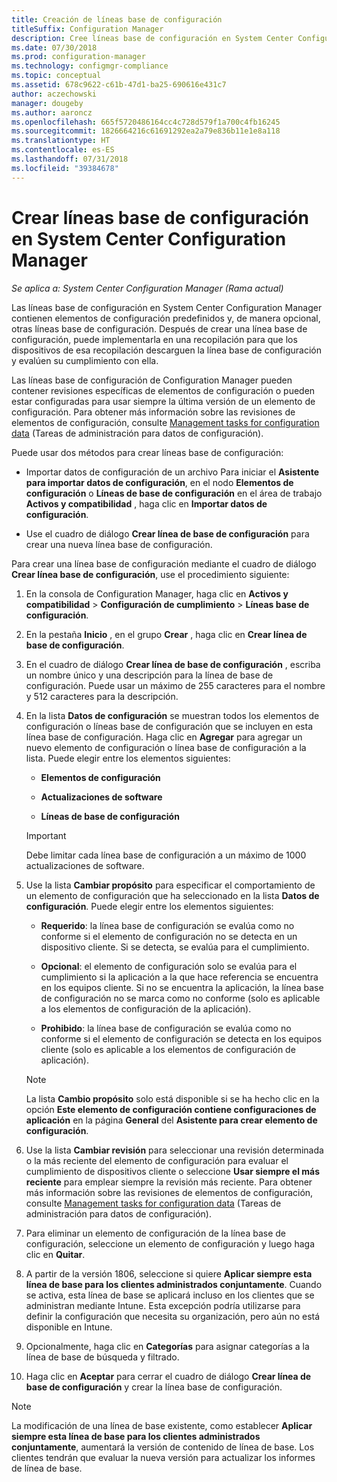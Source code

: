 ```yaml
---
title: Creación de líneas base de configuración
titleSuffix: Configuration Manager
description: Cree líneas base de configuración en System Center Configuration Manager que pueda implementar en una recopilación.
ms.date: 07/30/2018
ms.prod: configuration-manager
ms.technology: configmgr-compliance
ms.topic: conceptual
ms.assetid: 678c9622-c61b-47d1-ba25-690616e431c7
author: aczechowski
manager: dougeby
ms.author: aaroncz
ms.openlocfilehash: 665f5720486164cc4c728d579f1a700c4fb16245
ms.sourcegitcommit: 1826664216c61691292ea2a79e836b11e1e8a118
ms.translationtype: HT
ms.contentlocale: es-ES
ms.lasthandoff: 07/31/2018
ms.locfileid: "39384678"
---
```

# <a name="create-configuration-baselines-in-system-center-configuration-manager"></a>Crear líneas base de configuración en System Center Configuration Manager

*Se aplica a: System Center Configuration Manager (Rama actual)*


Las líneas base de configuración en System Center Configuration Manager contienen elementos de configuración predefinidos y, de manera opcional, otras líneas base de configuración. Después de crear una línea base de configuración, puede implementarla en una recopilación para que los dispositivos de esa recopilación descarguen la línea base de configuración y evalúen su cumplimiento con ella.  

 Las líneas base de configuración de Configuration Manager pueden contener revisiones específicas de elementos de configuración o pueden estar configuradas para usar siempre la última versión de un elemento de configuración. Para obtener más información sobre las revisiones de elementos de configuración, consulte [Management tasks for configuration data](../../compliance/deploy-use/management-tasks-for-configuration-data.md) (Tareas de administración para datos de configuración).  

 Puede usar dos métodos para crear líneas base de configuración:  

-   Importar datos de configuración de un archivo Para iniciar el **Asistente para importar datos de configuración**, en el nodo **Elementos de configuración** o **Líneas de base de configuración** en el área de trabajo **Activos y compatibilidad** , haga clic en **Importar datos de configuración**.  

-   Use el cuadro de diálogo **Crear línea de base de configuración** para crear una nueva línea base de configuración.  

Para crear una línea base de configuración mediante el cuadro de diálogo **Crear línea base de configuración**, use el procedimiento siguiente:  

1.  En la consola de Configuration Manager, haga clic en **Activos y compatibilidad** > **Configuración de cumplimiento** > **Líneas base de configuración**.  

2.  En la pestaña **Inicio** , en el grupo **Crear** , haga clic en **Crear línea de base de configuración**.  

3.  En el cuadro de diálogo **Crear línea de base de configuración** , escriba un nombre único y una descripción para la línea de base de configuración. Puede usar un máximo de 255 caracteres para el nombre y 512 caracteres para la descripción.  

4.  En la lista **Datos de configuración** se muestran todos los elementos de configuración o líneas base de configuración que se incluyen en esta línea base de configuración. Haga clic en **Agregar** para agregar un nuevo elemento de configuración o línea base de configuración a la lista. Puede elegir entre los elementos siguientes:  

    -   **Elementos de configuración**  

    -   **Actualizaciones de software**  

    -   **Líneas de base de configuración**  
      > [!IMPORTANT]
      > Debe limitar cada línea base de configuración a un máximo de 1000 actualizaciones de software.
5.  Use la lista **Cambiar propósito** para especificar el comportamiento de un elemento de configuración que ha seleccionado en la lista **Datos de configuración**. Puede elegir entre los elementos siguientes:  

    -   **Requerido**: la línea base de configuración se evalúa como no conforme si el elemento de configuración no se detecta en un dispositivo cliente. Si se detecta, se evalúa para el cumplimiento.  

    -   **Opcional**: el elemento de configuración solo se evalúa para el cumplimiento si la aplicación a la que hace referencia se encuentra en los equipos cliente. Si no se encuentra la aplicación, la línea base de configuración no se marca como no conforme (solo es aplicable a los elementos de configuración de la aplicación).  

    -   **Prohibido**: la línea base de configuración se evalúa como no conforme si el elemento de configuración se detecta en los equipos cliente (solo es aplicable a los elementos de configuración de aplicación).  

    > [!NOTE]
    >  La lista **Cambio propósito** solo está disponible si se ha hecho clic en la opción **Este elemento de configuración contiene configuraciones de aplicación** en la página **General** del **Asistente para crear elemento de configuración**.  

6.  Use la lista **Cambiar revisión** para seleccionar una revisión determinada o la más reciente del elemento de configuración para evaluar el cumplimiento de dispositivos cliente o seleccione **Usar siempre el más reciente** para emplear siempre la revisión más reciente. Para obtener más información sobre las revisiones de elementos de configuración, consulte [Management tasks for configuration data](../../compliance/deploy-use/management-tasks-for-configuration-data.md) (Tareas de administración para datos de configuración).  

7.  Para eliminar un elemento de configuración de la línea base de configuración, seleccione un elemento de configuración y luego haga clic en **Quitar**.  

8. A partir de la versión 1806, seleccione si quiere **Aplicar siempre esta línea de base para los clientes administrados conjuntamente**. Cuando se activa, esta línea de base se aplicará incluso en los clientes que se administran mediante Intune.  Esta excepción podría utilizarse para definir la configuración que necesita su organización, pero aún no está disponible en Intune. 

9. Opcionalmente, haga clic en **Categorías** para asignar categorías a la línea de base de búsqueda y filtrado. 

10. Haga clic en **Aceptar** para cerrar el cuadro de diálogo **Crear línea de base de configuración** y crear la línea base de configuración.  

>[!NOTE]
> La modificación de una línea de base existente, como establecer **Aplicar siempre esta línea de base para los clientes administrados conjuntamente**, aumentará la versión de contenido de línea de base. Los clientes tendrán que evaluar la nueva versión para actualizar los informes de línea de base. 